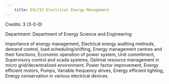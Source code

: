 ```yaml
---
    title: ESL715 Electrical Energy Management
---
```

Credits: 3 (3-0-0)

Department: Department of Energy Science and Engineering

Importance of energy management, Electrical energy auditing methods, demand control, load scheduling/shifting, Energy management centres and their functions, Economic operation of power system, Unit commitment, Supervisory control and scada systems, Optimal resource management in micro grid/decentralized environment, Power factor improvement, Energy efficient motors, Pumps, Variable frequency drives, Energy efficient lighting, Energy conservation in various electrical devices.
